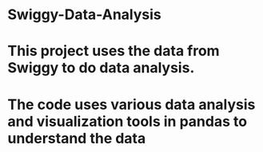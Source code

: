 # Swiggy-Data-Analysis
# This project uses the data from Swiggy to do data analysis. 
# The code uses various data analysis and visualization tools in pandas to understand the data
